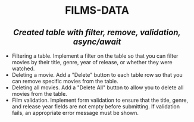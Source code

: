 <h1 align="center">FILMS-DATA</h1>
<h2 align="center"><i>Created table with filter, remove, validation, async/await</i></h2>
<ul>
  <li>Filtering a table. Implement a filter on the table so that you can filter movies by their title, genre, year of release, or whether they were watched.</li>
  <li>Deleting a movie. Add a "Delete" button to each table row so that you can remove specific movies from the table.</li>
  <li>Deleting all movies. Add a "Delete All" button to allow you to delete all movies from the table.</li>
  <li>Film validation. Implement form validation to ensure that the title, genre, and release year fields are not empty before submitting. If validation fails, an appropriate error message must be shown.</li>
</ul>

